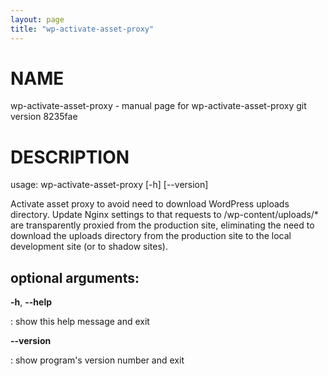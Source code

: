 ```yaml
---
layout: page
title: "wp-activate-asset-proxy"
---
```



NAME
====

wp-activate-asset-proxy - manual page for wp-activate-asset-proxy git
version 8235fae

DESCRIPTION
===========

usage: wp-activate-asset-proxy \[-h\] \[\--version\]

Activate asset proxy to avoid need to download WordPress uploads
directory. Update Nginx settings to that requests to
/wp-content/uploads/\* are transparently proxied from the production
site, eliminating the need to download the uploads directory from the
production site to the local development site (or to shadow sites).

optional arguments:
-------------------

**-h**, **\--help**

:   show this help message and exit

**\--version**

:   show program\'s version number and exit
